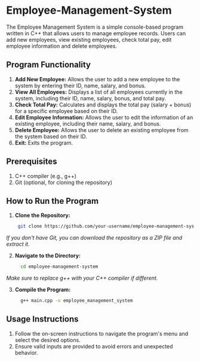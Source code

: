 # Employee-Management-System

The Employee Management System is a simple console-based program written in C++ that allows users to manage employee records. Users can add new employees, view existing employees, check total pay, edit employee information and delete employees.

## Program Functionality
1. **Add New Employee:** Allows the user to add a new employee to the system by entering their ID, name, salary, and bonus.
2. **View All Employees:** Displays a list of all employees currently in the system, including their ID, name, salary, bonus, and total pay.
3. **Check Total Pay:** Calculates and displays the total pay (salary + bonus) for a specific employee based on their ID.
4. **Edit Employee Information:** Allows the user to edit the information of an existing employee, including their name, salary, and bonus.
5. **Delete Employee:** Allows the user to delete an existing employee from the system based on their ID.
6. **Exit:** Exits the program.

## Prerequisites
1. C++ compiler (e.g., g++)
2. Git (optional, for cloning the repository)

## How to Run the Program
1. **Clone the Repository:**
   ```bash
    git clone https://github.com/your-username/employee-management-system.git
   
  *If you don't have Git, you can download the repository as a ZIP file and extract it.*

2. **Navigate to the Directory:**
   ```bash
     cd employee-management-system
   ```
*Make sure to replace g++ with your C++ compiler if different.*

3. **Compile the Program:**
   ```bash
     g++ main.cpp -o employee_management_system
   ```

## Usage Instructions
1. Follow the on-screen instructions to navigate the program's menu and select the desired options.
2. Ensure valid inputs are provided to avoid errors and unexpected behavior.


